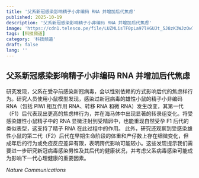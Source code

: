 ```yaml
---
title: '父系新冠感染影响精子小非编码 RNA 并增加后代焦虑'
published: 2025-10-19
description: '父系新冠感染影响精子小非编码 RNA 并增加后代焦虑'
image: 'https://cdn1.telesco.pe/file/LUZMLisTF0pLa97lHGUJt_5J8zK3WJzOw7AeznINUn-_H1Puo-JF-C0qraH4q-eGndNh9tgpe-KQe2Q641pXGZlDwX-RtV-qBWEeOrqFhF1-fmiLRcYgW0qoDmb8F30wAe88bpl9WbSTFFI6dR2CD1my0-Gj9HkjmjVbGo9iwJkJ_CHOhXaQtaZ_enTa6N-IDaFRWgE0t94AL0YBODWnTh1jtpSRc398uQ97nMLXTVjM8x552NtbcTNW8gZ6VmOd_svanVZRyW66DvV2dIwSdWjBIj5OdMqwJ0cISUFTHWC9eRy2aiJ0uT_ilQ016dlflvy3D853JNktoSs8TT6Xkg.jpg'
tags: [科技频道]
category: '科技频道'
draft: false
lang: ''
---
```


## 父系新冠感染影响精子小非编码 RNA 并增加后代焦虑

研究发现，父系在受孕前感染新冠病毒，会以性别依赖的方式影响后代的焦虑样行为。研究人员使用小鼠模型发现，感染过新冠病毒的雄性小鼠的精子小非编码 RNA（包括 PIWI 相互作用 RNA、转移 RNA 和微 RNA）发生改变，其第一代（F1）后代表现出更高的焦虑样行为，并在海马体中出现显著的转录组变化。将受感染雄性小鼠精子中的 RNA 显微注射到受精卵中，也能重现自然受孕 F1 后代的类似表型，这支持了精子 RNA 在此过程中的作用。
此外，研究还观察到受感染雄性小鼠的第二代（F2）后代在早期生命阶段的体重和产仔数上存在细微变化，但成年后的行为或免疫反应差异有限，表明跨代影响可能较小。这些发现提示我们需要进一步研究新冠病毒感染男性及其后代的健康状况，并考虑父系病毒感染可能成为影响下一代心理健康的重要因素。

*Nature Communications*
